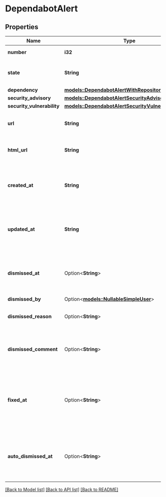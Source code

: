 # DependabotAlert

## Properties

Name | Type | Description | Notes
------------ | ------------- | ------------- | -------------
**number** | **i32** | The security alert number. | [readonly]
**state** | **String** | The state of the Dependabot alert. | [readonly]
**dependency** | [**models::DependabotAlertWithRepositoryDependency**](dependabot_alert_with_repository_dependency.md) |  | 
**security_advisory** | [**models::DependabotAlertSecurityAdvisory**](dependabot-alert-security-advisory.md) |  | 
**security_vulnerability** | [**models::DependabotAlertSecurityVulnerability**](dependabot-alert-security-vulnerability.md) |  | 
**url** | **String** | The REST API URL of the alert resource. | [readonly]
**html_url** | **String** | The GitHub URL of the alert resource. | [readonly]
**created_at** | **String** | The time that the alert was created in ISO 8601 format: `YYYY-MM-DDTHH:MM:SSZ`. | [readonly]
**updated_at** | **String** | The time that the alert was last updated in ISO 8601 format: `YYYY-MM-DDTHH:MM:SSZ`. | [readonly]
**dismissed_at** | Option<**String**> | The time that the alert was dismissed in ISO 8601 format: `YYYY-MM-DDTHH:MM:SSZ`. | [readonly]
**dismissed_by** | Option<[**models::NullableSimpleUser**](nullable-simple-user.md)> |  | 
**dismissed_reason** | Option<**String**> | The reason that the alert was dismissed. | 
**dismissed_comment** | Option<**String**> | An optional comment associated with the alert's dismissal. | 
**fixed_at** | Option<**String**> | The time that the alert was no longer detected and was considered fixed in ISO 8601 format: `YYYY-MM-DDTHH:MM:SSZ`. | [readonly]
**auto_dismissed_at** | Option<**String**> | The time that the alert was auto-dismissed in ISO 8601 format: `YYYY-MM-DDTHH:MM:SSZ`. | [optional][readonly]

[[Back to Model list]](../README.md#documentation-for-models) [[Back to API list]](../README.md#documentation-for-api-endpoints) [[Back to README]](../README.md)


